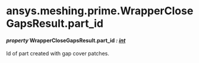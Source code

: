 <a id="ansys-meshing-prime-wrapperclosegapsresult-part-id"></a>

# ansys.meshing.prime.WrapperCloseGapsResult.part_id

<a id="ansys.meshing.prime.WrapperCloseGapsResult.part_id"></a>

#### *property* WrapperCloseGapsResult.part_id *: [int](https://docs.python.org/3.11/library/functions.html#int)*

Id of part created with gap cover patches.

<!-- !! processed by numpydoc !! -->
